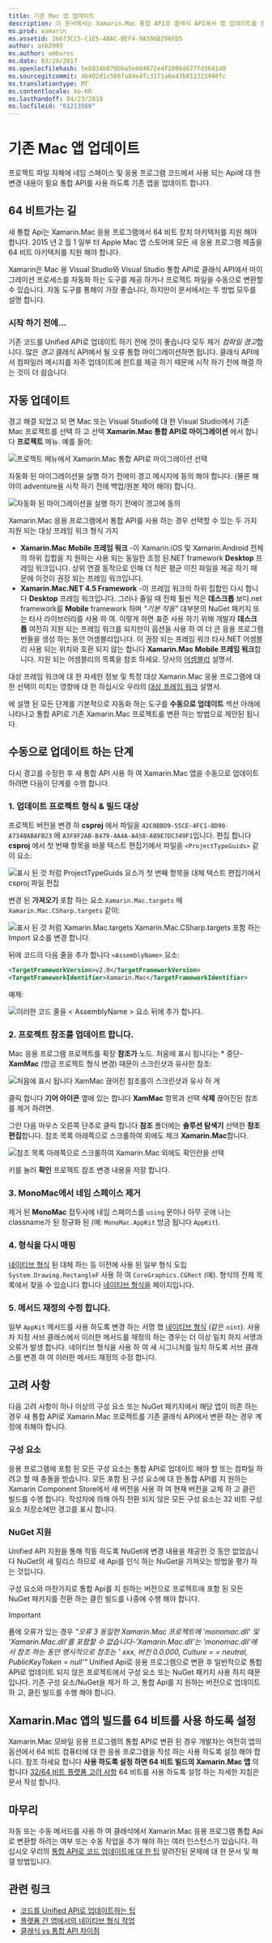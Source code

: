 ```yaml
---
title: 기존 Mac 앱 업데이트
description: 이 문서에서는 Xamarin.Mac 통합 API로 클래식 API에서 앱 업데이트를 준수 해야 하는 단계를 설명 합니다.
ms.prod: xamarin
ms.assetid: 26673CC5-C1E5-4BAC-BEF4-9A386B296FD5
author: asb3993
ms.author: amburns
ms.date: 03/29/2017
ms.openlocfilehash: 5e6034b079bba5e884872e4f2096d677fd3641d0
ms.sourcegitcommit: 4b402d1c508fa84e4fc3171a6e43b811323948fc
ms.translationtype: MT
ms.contentlocale: ko-KR
ms.lasthandoff: 04/23/2019
ms.locfileid: "61213568"
---
```

# <a name="updating-existing-mac-apps"></a>기존 Mac 앱 업데이트

프로젝트 파일 자체에 네임 스페이스 및 응용 프로그램 코드에서 사용 되는 Api에 대 한 변경 내용이 필요 통합 API를 사용 하도록 기존 앱을 업데이트 합니다.

## <a name="the-road-to-64-bits"></a>64 비트가는 길

새 통합 Api는 Xamarin.Mac 응용 프로그램에서 64 비트 장치 아키텍처를 지원 해야 합니다. 2015 년 2 월 1 일부 터 Apple Mac 앱 스토어에 모든 새 응용 프로그램 제출을 64 비트 아키텍처를 지원 해야 합니다.

Xamarin은 Mac 용 Visual Studio와 Visual Studio 통합 API로 클래식 API에서 마이그레이션 프로세스를 자동화 하는 도구를 제공 하거나 프로젝트 파일을 수동으로 변환할 수 있습니다. 자동 도구를 통해이 가장 좋습니다, 하지만이 문서에서는 두 방법 모두를 설명 합니다.

### <a name="before-you-start"></a>시작 하기 전에...

기존 코드를 Unified API로 업데이트 하기 전에 것이 좋습니다 모두 제거 *컴파일 경고*합니다. 많은 *경고* 클래식 API에서 될 오류 통합 마이그레이션하면 됩니다. 클래식 API에서 컴파일러 메시지를 자주 업데이트에 힌트를 제공 하기 때문에 시작 하기 전에 해결 하는 것이 더 쉽습니다.

## <a name="automated-updating"></a>자동 업데이트

경고 해결 되었고 되 면 Mac 또는 Visual Studio에 대 한 Visual Studio에서 기존 Mac 프로젝트를 선택 하 고 선택 **Xamarin.Mac 통합 API로 마이그레이션** 에서 합니다 **프로젝트** 메뉴. 예를 들어:

![](updating-mac-apps-images/beta-tool1.png "프로젝트 메뉴에서 Xamarin.Mac 통합 API로 마이그레이션 선택")

자동화 된 마이그레이션을 실행 하기 전에이 경고 메시지에 동의 해야 합니다. (물론 해야이 adventure을 시작 하기 전에 백업/원본 제어 해야) 합니다.

![](updating-mac-apps-images/migrate01.png "자동화 된 마이그레이션을 실행 하기 전에이 경고에 동의")

Xamarin.Mac 응용 프로그램에서 통합 API를 사용 하는 경우 선택할 수 있는 두 가지 지원 되는 대상 프레임 워크 형식 가지

- **Xamarin.Mac Mobile 프레임 워크** -이 Xamarin.iOS 및 Xamarin.Android 전체의 하위 집합을 지 원하는 사용 되는 동일한 조정 된.NET framework **Desktop** 프레임 워크입니다. 상위 연결 동작으로 인해 더 작은 평균 이진 파일을 제공 하기 때문에 이것이 권장 되는 프레임 워크입니다.
- **Xamarin.Mac.NET 4.5 Framework** -이 프레임 워크의 하위 집합인 다시 합니다 **Desktop** 프레임 워크입니다. 그러나 줄일 때 전체 훨씬 적은 **데스크톱** 보다.net framework를 **Mobile** framework 하며 _"기본 작동"_ 대부분의 NuGet 패키지 또는 타사 라이브러리를 사용 하 여. 이렇게 하면 표준 사용 하기 위해 개발자 **데스크톱** 여전히 지원 되는 프레임 워크를 되지만이 옵션을 사용 하 여 더 큰 응용 프로그램 번들을 생성 하는 동안 어셈블리입니다. 이 권장 되는 프레임 워크 타사.NET 어셈블리 사용 되는 위치와 호환 되지 않는 합니다 **Xamarin.Mac Mobile 프레임 워크**합니다. 지원 되는 어셈블리의 목록을 참조 하세요. 당사의 [어셈블리](~/cross-platform/internals/available-assemblies.md) 설명서.

대상 프레임 워크에 대 한 자세한 정보 및 특정 대상 Xamarin.Mac 응용 프로그램에 대 한 선택이 미치는 영향에 대 한 하십시오 우리의 [대상 프레임 워크](~/mac/platform/target-framework.md) 설명서. 

에 설명 된 모든 단계를 기본적으로 자동화 하는 도구를 **수동으로 업데이트** 섹션 아래에 나타나고 통합 API로 기존 Xamarin.Mac 프로젝트를 변환 하는 방법으로 제안된 됩니다.

## <a name="steps-to-update-manually"></a>수동으로 업데이트 하는 단계

다시 경고를 수정한 후 새 통합 API 사용 하 여 Xamarin.Mac 앱을 수동으로 업데이트 하려면 다음이 단계를 수행 합니다.

### <a name="1-update-project-type--build-target"></a>1. 업데이트 프로젝트 형식 & 빌드 대상

프로젝트 버전을 변경 하 **csproj** 에서 파일을 `42C0BBD9-55CE-4FC1-8D90-A7348ABAFB23` 에 `A3F8F2AB-B479-4A4A-A458-A89E7DC349F1`입니다. 편집 합니다 **csproj** 에서 첫 번째 항목을 바꿀 텍스트 편집기에서 파일을 `<ProjectTypeGuids>` 같이 요소:

![](updating-mac-apps-images/csproj.png "표시 된 것 처럼 ProjectTypeGuids 요소가 첫 번째 항목을 대체 텍스트 편집기에서 csproj 파일 편집")

변경 된 **가져오기** 포함 하는 요소 `Xamarin.Mac.targets` 에 `Xamarin.Mac.CSharp.targets` 같이:

![](updating-mac-apps-images/csproj2.png "표시 된 것 처럼 Xamarin.Mac.targets Xamarin.Mac.CSharp.targets 포함 하는 Import 요소를 변경 합니다.")

뒤에 코드의 다음 줄을 추가 합니다 `<AssemblyName>` 요소:

```xml
<TargetFrameworkVersion>v2.0</TargetFrameworkVersion>
<TargetFrameworkIdentifier>Xamarin.Mac</TargetFrameworkIdentifier>

```

예제:

![](updating-mac-apps-images/csproj3.png "이러한 코드 줄을 < AssemblyName > 요소 뒤에 추가 합니다.")

### <a name="2-update-project-references"></a>2. 프로젝트 참조를 업데이트 합니다.

Mac 응용 프로그램 프로젝트를 확장 **참조가** 노드. 처음에 표시 됩니다는 * 중단- **XamMac** (방금 프로젝트 형식 변경) 때문이 스크린샷과 유사한 참조:

![](updating-mac-apps-images/references.png "처음에 표시 됩니다 XamMac 끊어진 참조를이 스크린샷과 유사 하 게")

클릭 합니다 **기어 아이콘** 옆에 있는 합니다 **XamMac** 항목과 선택 **삭제** 끊어진된 참조를 제거 하려면.

그런 다음 마우스 오른쪽 단추로 클릭 합니다 **참조** 폴더에는 **솔루션 탐색기** 선택한 **참조 편집**합니다. 참조 목록 아래쪽으로 스크롤하여 외에도 체크 **Xamarin.Mac**합니다.

![](updating-mac-apps-images/references2.png "참조 목록 아래쪽으로 스크롤하여 Xamarin.Mac 외에도 확인란을 선택")

키를 눌러 **확인** 프로젝트 참조 변경 내용을 저장 합니다.

### <a name="3-remove-monomac-from-namespaces"></a>3. MonoMac에서 네임 스페이스 제거

제거 된 **MonoMac** 접두사에 네임 스페이스를 `using` 문이나 아무 곳에 나는 classname가 된 정규화 된 (예: `MonoMac.AppKit` 방금 됩니다 `AppKit`).

### <a name="4-remap-types"></a>4. 형식을 다시 매핑

[네이티브 형식](~/cross-platform/macios/nativetypes.md) 된 대체 하는 등 이전에 사용 된 일부 형식 도입 `System.Drawing.RectangleF` 사용 하 여 `CoreGraphics.CGRect` (예). 형식의 전체 목록에서 찾을 수 있습니다 합니다 [네이티브 형식을](~/cross-platform/macios/nativetypes.md) 페이지입니다.

### <a name="5-fix-method-overrides"></a>5. 메서드 재정의 수정 합니다.

일부 `AppKit` 메서드를 사용 하도록 변경 하는 서명 했 [네이티브 형식](~/cross-platform/macios/nativetypes.md) (같은 `nint`). 사용자 지정 서브 클래스에서 이러한 메서드를 재정의 하는 경우는 더 이상 일치 하지 서명과 오류가 발생 합니다. 네이티브 형식을 사용 하 여 새 시그니처를 일치 하도록 서브 클래스를 변경 하 여 이러한 메서드 재정의 수정 합니다. 

## <a name="considerations"></a>고려 사항

다음 고려 사항이 하나 이상의 구성 요소 또는 NuGet 패키지에서 해당 앱이 의존 하는 경우 새 통합 API로 Xamarin.Mac 프로젝트를 기존 클래식 API에서 변환 하는 경우 계정에 취해야 합니다. 

### <a name="components"></a>구성 요소

응용 프로그램에 포함 된 모든 구성 요소는 통합 API로 업데이트 해야 할 또는 컴파일 하려고 할 때 충돌을 받습니다. 모든 포함 된 구성 요소에 대 한 통합 API를 지 원하는 Xamarin Component Store에서 새 버전을 사용 하 여 현재 버전을 교체 하 고 클린 빌드를 수행 합니다. 작성자에 의해 아직 전환 되지 않은 모든 구성 요소는 32 비트 구성 요소 저장소에만 경고를 표시 합니다.

### <a name="nuget-support"></a>NuGet 지원

Unified API 지원을 통해 작동 하도록 NuGet에 변경 내용을 제공한 것 동안 없었습니다 NuGet의 새 릴리스 하므로 새 Api를 인식 하는 NuGet을 가져오는 방법을 평가 하는 것입니다. 

구성 요소와 마찬가지로 통합 Api를 지 원하는 버전으로 프로젝트에 포함 된 모든 NuGet 패키지를 전환 하는 클린 빌드를 나중에 수행 해야 합니다.

> [!IMPORTANT]
> 폼에 오류가 있는 경우 _"오류 3 동일한 Xamarin.Mac 프로젝트에 'monomac.dll' 및 'Xamarin.Mac.dll'를 포함할 수 없습니다-'Xamarin.Mac.dll'는 'monomac.dll'에서 참조 하는 동안 명시적으로 참조는 ' xxx, 버전 0.0.000, Culture = = neutral, PublicKeyToken = null'"_ Unified Api로 응용 프로그램으로 변환 후 일반적으로 통합 API로 업데이트 되지 않은 프로젝트에서 구성 요소 또는 NuGet 패키지 사용 하지 때문입니다. 기존 구성 요소/NuGet을 제거 하 고, 통합 Api를 지 원하는 버전으로 업데이트 하 고, 클린 빌드를 수행 해야 합니다.

## <a name="enabling-64-bit-builds-of-xamarinmac-apps"></a>Xamarin.Mac 앱의 빌드를 64 비트를 사용 하도록 설정

Xamarin.Mac 모바일 응용 프로그램의 통합 API로 변환 된 경우 개발자는 여전히 앱의 옵션에서 64 비트 컴퓨터에 대 한 응용 프로그램을 작성 하는 사용 하도록 설정 해야 합니다. 참조 하세요 합니다 **사용 하도록 설정 하면 64 비트 빌드의 Xamarin.Mac 앱** 의 합니다 [32/64 비트 플랫폼 고려 사항](~/cross-platform/macios/32-and-64/index.md) 64 비트를 사용 하도록 설정 하는 자세한 지침은 문서 작성 합니다.
    
## <a name="finishing-up"></a>마무리

자동 또는 수동 메서드를 사용 하 여 클래식에서 Xamarin.Mac 응용 프로그램 통합 Api로 변환할 하려는 여부 또는 수동 작업을 추가 해야 하는 여러 인스턴스가 있습니다. 하십시오 우리의 [통합 API로 코드 업데이트에 대 한 팁](~/cross-platform/macios/unified/updating-tips.md) 알려진된 문제에 대 한 문서 및 해결 방법입니다.

## <a name="related-links"></a>관련 링크

- [코드를 Unified API로 업데이트하는 팁](~/cross-platform/macios/unified/updating-tips.md)
- [플랫폼 간 앱에서의 네이티브 형식 작업](~/cross-platform/macios/native-types-cross-platform.md)
- [클래식 vs 통합 API 차이점](https://developer.xamarin.com/releases/ios/api_changes/classic-vs-unified-8.6.0/)
